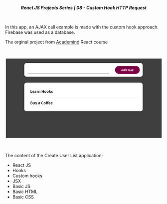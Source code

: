 **_<center>React JS Projects Series | 08 - Custom Hook HTTP Request </center>_**

<br>

In this app, an AJAX call example is made with the custom hook approach. Firebase was used as a database.

The orginal project from [Academind](https://github.com/academind) React course

<br>

<p align="center">
  <img width="500" src="src\img\App.png">
  <br>
</p>
<br>

The content of the Create User List application;

- React JS
- Hooks
- Custom hooks
- JSX
- Basic JS
- Basic HTML
- Basic CSS
